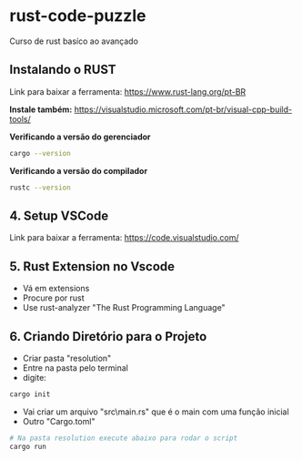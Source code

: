 # rust-code-puzzle
Curso de rust basíco ao avançado

## Instalando o RUST
Link para baixar a ferramenta:
https://www.rust-lang.org/pt-BR

**Instale também:**
https://visualstudio.microsoft.com/pt-br/visual-cpp-build-tools/

**Verificando a versão do gerenciador**
```sh
cargo --version
```

**Verificando a versão do compilador**
```sh
rustc --version
```

## 4. Setup VSCode
Link para baixar a ferramenta: 
https://code.visualstudio.com/

## 5. Rust Extension no Vscode

- Vá em extensions
- Procure por rust
- Use rust-analyzer "The Rust Programming Language"

## 6. Criando Diretório para o Projeto

- Criar pasta "resolution"
- Entre na pasta pelo terminal
- digite: 

```sh
cargo init
```

- Vai criar um arquivo "src\main.rs" que é o main com uma função inicial
- Outro "Cargo.toml"

```sh
# Na pasta resolution execute abaixo para rodar o script
cargo run

```


